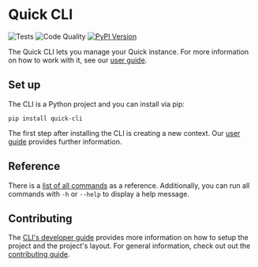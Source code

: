 # Quick CLI

![Tests](https://github.com/bakdata/quick-cli/workflows/Test%20quick-cli/badge.svg)
![Code Quality](https://github.com/bakdata/quick-cli/workflows/Code%20Quality/badge.svg)
[![PyPI Version](https://img.shields.io/pypi/v/quick-cli?color=blue&label=PyPi%20Version)](https://pypi.org/project/quick-cli/)


The Quick CLI lets you manage your Quick instance.
For more information on how to work with it, see our [user guide](https://bakdata.github.io/quick/dev/user/).

## Set up

The CLI is a Python project and you can install via pip:
```shell
pip install quick-cli
```

The first step after installing the CLI is creating a new context.
Our [user guide](https://bakdata.github.io/quick/dev/user/getting-started/setup-cli/) provides further information.

## Reference

There is a [list of all commands](https://bakdata.github.io/quick/dev/user/reference/cli-commands/) as a reference.
Additionally, you can run all commands with `-h` or `--help` to display a help message.

## Contributing

The [CLI's developer guide](https://bakdata.github.io/quick/dev/developer/cli/) provides more information on how to setup the project and the project's layout.
For general information, check out out the [contributing guide](https://bakdata.github.io/quick/dev/developer/contributing/).
